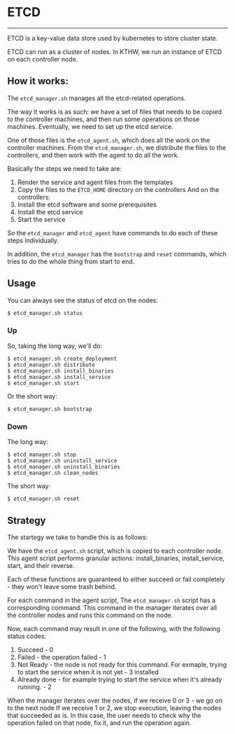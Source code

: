 # ETCD
---

ETCD is a key-value data store used by kubernetes to store cluster state.

ETCD can run as a cluster of nodes. In KTHW, we run an instance of ETCD
on each controller node.

## How it works:

The `etcd_manager.sh` manages all the etcd-related operations.

The way it works is as such:
we have a set of files that needs to be copied to the controller machines, and then
run some operations on those machines. Eventually, we need to set up the etcd service.

One of those files is the `etcd_agent.sh`, which does all the work on the controller machines.
From the `etcd_manager.sh`, we distribute the files to the controllers, and then work with the
agent to do all the work.

Basically the steps we need to take are:
1. Render the service and agent files from the templates
2. Copy the files to the `ETCD_HOME` directory on the controllers
And on the controllers:
3. Install the etcd software and some prerequisites
4. Install the etcd service
5. Start the service

So the `etcd_manager` and `etcd_agent` have commands to do each of these steps individually.

In addition, the `etcd_manager` has the `bootstrap` and `reset` commands, which tries to 
do the whole thing from start to end.

## Usage

You can always see the status of etcd on the nodes:
```
$ etcd_manager.sh status
```

### Up
So, taking the long way, we'll do:
```
$ etcd_manager.sh create_deployment
$ etcd_manager.sh distribute
$ etcd_manager.sh install_binaries
$ etcd_manager.sh install_service
$ etcd_manager.sh start
```

Or the short way:
```
$ etcd_manager.sh bootstrap
```

### Down
The long way:
```
$ etcd_manager.sh stop
$ etcd_manager.sh uninstall_service
$ etcd_manager.sh uninstall_binaries
$ etcd_manager.sh clean_nodes
```

The short way:
```
$ etcd_manager.sh reset
```


## Strategy

The startegy we take to handle this is as follows:

We have the `etcd_agent.sh` script, which is copied to each controller node.
This agent script performs granular actions: install_binaries, install_service, start, and their reverse.

Each of these functions are guaranteed to either succeed or fail completely - they won't leave some trash behind.

For each command in the agent script, The `etcd_manager.sh` script has a corresponding command.
This command in the manager iterates over all the controller nodes and runs this command
on the node.

Now, each command may result in one of the following, with the following status codes:
1. Succeed - 0
2. Failed - the operation failed - 1
3. Not Ready - the node is not ready for this command. For exmaple, trying to start the service when it is not yet - 3
installed
4. Already done - for example trying to start the service when it's already running. - 2

When the manager iterates over the nodes, if we receive 0 or 3 - we go on to the next node
If we receive 1 or 2, we stop execution, leaving the nodes that succeeded as is.
In this case, the user needs to check why the operation failed on that node, fix it, and run the operation again.
